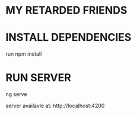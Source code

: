MY RETARDED FRIENDS
==================
INSTALL DEPENDENCIES
==================
run npm install

RUN SERVER
==================
ng serve

server availavle at: http://localhost:4200
